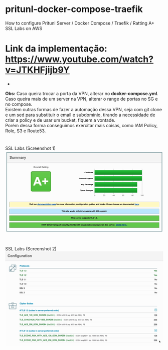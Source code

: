 # pritunl-docker-compose-traefik
How to configure Pritunl Server / Docker Compose / Traefik / Ratting A+ SSL Labs on AWS<br>
# Link da implementação: https://www.youtube.com/watch?v=JTKHFjijb9Y<br>
-
<b>Obs:</b> Caso queira trocar a porta da VPN, alterar no <b>docker-compose.yml</b>. Caso queira mais de um server na VPN, alterar o range de portas no SG e no compose.<br>
Existem outras formas de fazer a automação dessa VPN, seja com git clone e um sed para substituir o email e subdomínio, tirando a necessidade de criar a policy e de usar um bucket, fiquem a vontade.<br>
Porém dessa forma conseguimos exercitar mais coisas, como IAM Policy, Role, S3 e Route53.
#
SSL Labs (Screenshot 1)<br>
![alt text](https://raw.githubusercontent.com/aldeiacloud/pritunl-docker-compose-traefik/main/images-ssl-labs/ssl-labs1.png)
#
SSL Labs (Screenshot 2)<br>
![alt text](https://raw.githubusercontent.com/aldeiacloud/pritunl-docker-compose-traefik/main/images-ssl-labs/ssl-labs2.png)
